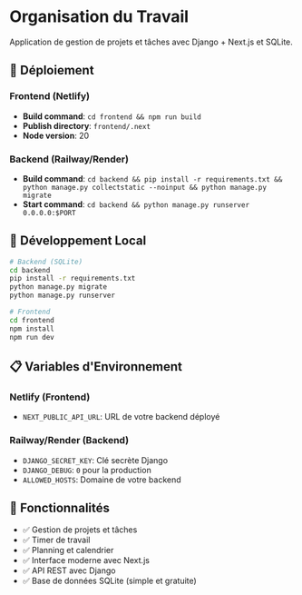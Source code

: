 # Organisation du Travail

Application de gestion de projets et tâches avec Django + Next.js et SQLite.

## 🚀 Déploiement

### Frontend (Netlify)
- **Build command**: `cd frontend && npm run build`
- **Publish directory**: `frontend/.next`
- **Node version**: 20

### Backend (Railway/Render)
- **Build command**: `cd backend && pip install -r requirements.txt && python manage.py collectstatic --noinput && python manage.py migrate`
- **Start command**: `cd backend && python manage.py runserver 0.0.0.0:$PORT`

## 🔧 Développement Local

```bash
# Backend (SQLite)
cd backend
pip install -r requirements.txt
python manage.py migrate
python manage.py runserver

# Frontend
cd frontend
npm install
npm run dev
```

## 📋 Variables d'Environnement

### Netlify (Frontend)
- `NEXT_PUBLIC_API_URL`: URL de votre backend déployé

### Railway/Render (Backend)
- `DJANGO_SECRET_KEY`: Clé secrète Django
- `DJANGO_DEBUG`: `0` pour la production
- `ALLOWED_HOSTS`: Domaine de votre backend

## 🎯 Fonctionnalités

- ✅ Gestion de projets et tâches
- ✅ Timer de travail
- ✅ Planning et calendrier
- ✅ Interface moderne avec Next.js
- ✅ API REST avec Django
- ✅ Base de données SQLite (simple et gratuite)

